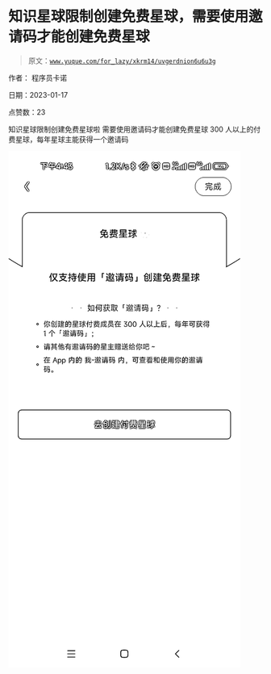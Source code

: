 # 知识星球限制创建免费星球，需要使用邀请码才能创建免费星球

> 原文：[`www.yuque.com/for_lazy/xkrm14/uvgerdnion6u6u3g`](https://www.yuque.com/for_lazy/xkrm14/uvgerdnion6u6u3g)

作者： 程序员卡诺 

日期：2023-01-17 

点赞数：23 

知识星球限制创建免费星球啦 需要使用邀请码才能创建免费星球 300 人以上的付费星球，每年星球主能获得一个邀请码 

![](img/a4dab86a0d39452ffc63e7d6410e3b88.png) 

